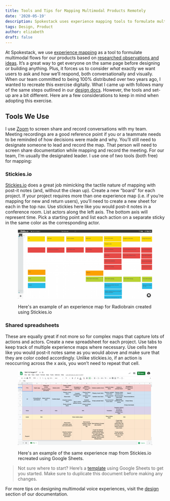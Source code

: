 ```yaml
---
title: Tools and Tips for Mapping Multimodal Products Remotely
date: '2020-05-19'
description: Spokestack uses experience mapping tools to formulate multimodal flows for our products based on researched observations and ideas. Explore our toolset.
tags: Design, Product
author: elizabeth
draft: false
---
```


At Spokestack, we use [experience mapping](https://spokestack.io/docs/Design/map-out-integration) as a tool to formulate multimodal flows for our products based on [researched observations and ideas](https://spokestack.io/blog/user-research-for-voice-experiences). It’s a great way to get everyone on the same page before designing or building anything. Plus, it forces us to consider _what_ exactly we want users to ask and _how_ we’ll respond, both conversationally and visually. When our team committed to being 100% distributed over two years ago, I wanted to recreate this exercise digitally. What I came up with follows many of the same steps outlined in our [design docs](https://spokestack.io/docs/Design/getting-started). However, the tools and set-up are a bit different. Here are a few considerations to keep in mind when adopting this exercise.

## Tools We Use

I use [Zoom](https://zoom.us/) to screen share and record conversations with my team. Meeting recordings are a good reference point if you or a teammate needs to be reminded of how decisions were made and why. You’ll still need to designate someone to lead and record the map. That person will need to screen share documentation while mapping and record the meeting. For our team, I’m usually the designated leader. I use one of two tools (both free) for mapping:

### Stickies.io

[Stickies.io](https://stickies.io/) does a great job mimicking the tactile nature of mapping with post-it notes (and, without the clean up). Create a new “board” for each project. If your project requires more than one experience map (i.e. if you’re mapping for new and return users), you’ll need to create a new sheet for each in the top nav. Use stickies here like you would post-it notes in a conference room. List actors along the left axis. The bottom axis will represent time. Pick a starting point and list each action on a separate sticky in the same color as the corresponding actor.

<figure>

![Stickies.io](./stickies.png)

<figcaption>Here's an example of an experience map for Radiobrain created using Stickies.io</figcaption>
</figure>

### Shared spreadsheets

These are equally great if not more so for complex maps that capture lots of actions and actors. Create a new spreadsheet for each project. Use tabs to keep track of multiple experience maps where necessary. Use cells here like you would post-it notes same as you would above and make sure that they are color coded accordingly. Unlike stickies.io, if an action is reoccurring across the x axis, you won’t need to repeat that cell.

<figure>

![Google Spreadsheets](./sheet.png)

<figcaption>Here's an example of the same experience map from Stickies.io recreated using Google Sheets.</figcaption>
</figure>

> Not sure where to start? Here’s a [template](https://docs.google.com/spreadsheets/d/1epKA1i_2Cbb8sCEnV_D1mHl4VHfdJhY7-EXZGIrPjbM/edit?usp=sharing) using Google Sheets to get you started. Make sure to duplicate this document before making any changes.

For more tips on designing multimodal voice experiences, visit the [design](https://spokestack.io/docs/Design/getting-started) section of our documentation.
